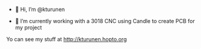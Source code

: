 - 👋 Hi, I’m @kturunen

- 🌱 I’m currently working with a 3018 CNC using Candle to create PCB for my project 

Yo can see my stuff at
http://kturunen.hopto.org

<!---
kturunen/kturunen is a ✨ special ✨ repository because its `README.md` (this file) appears on your GitHub profile.
You can click the Preview link to take a look at your changes.
--->

